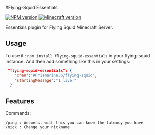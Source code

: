 #Flying-Squid Essentials

[![NPM version](https://img.shields.io/npm/v/flying-squid-essentials.svg)](https://www.npmjs.com/package/flying-squid-essentials)
[![Minecraft version](https://img.shields.io/badge/minecraft%20version-1.8-brightgreen.svg)]()

Essentials plugin for Flying Squid Minecraft Server.

## Usage

To use it : `npm install flying-squid-essentials` in your flying-squid instance.
And then add something like this in your settings:
```json
 "flying-squid-essentials": {
    "chan":"#PrismarineJS/flying-squid",
    "startingMessage":"I live!"
  }
```

## Features

Commands:
```
/ping : Answers, with this you can know the latency you have
/nick : Change your nickname
```